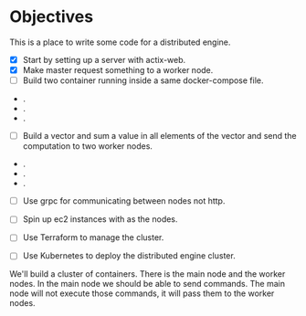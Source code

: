 
# Objectives

This is a place to write some code for a distributed engine.

- [x] Start by setting up a server with actix-web.
- [x] Make master request something to a worker node.
- [ ] Build two container running inside a same docker-compose file.
- .
- .
- .
- [ ] Build a vector and sum a value in all elements of the vector and send the computation to two worker nodes.
- .
- .
- .
- [ ] Use grpc for communicating between nodes not http.
- [ ] Spin up ec2 instances with as the nodes.
- [ ] Use Terraform to manage the cluster.
- [ ] Use Kubernetes to deploy the distributed engine cluster.



We'll build a cluster of containers.
There is the main node and the worker nodes.
In the main node we should be able to send commands.
The main node will not execute those commands, it will pass them to the worker nodes.
